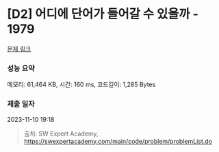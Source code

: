 # [D2] 어디에 단어가 들어갈 수 있을까 - 1979 

[문제 링크](https://swexpertacademy.com/main/code/problem/problemDetail.do?contestProbId=AV5PuPq6AaQDFAUq) 

### 성능 요약

메모리: 61,464 KB, 시간: 160 ms, 코드길이: 1,285 Bytes

### 제출 일자

2023-11-10 19:18



> 출처: SW Expert Academy, https://swexpertacademy.com/main/code/problem/problemList.do